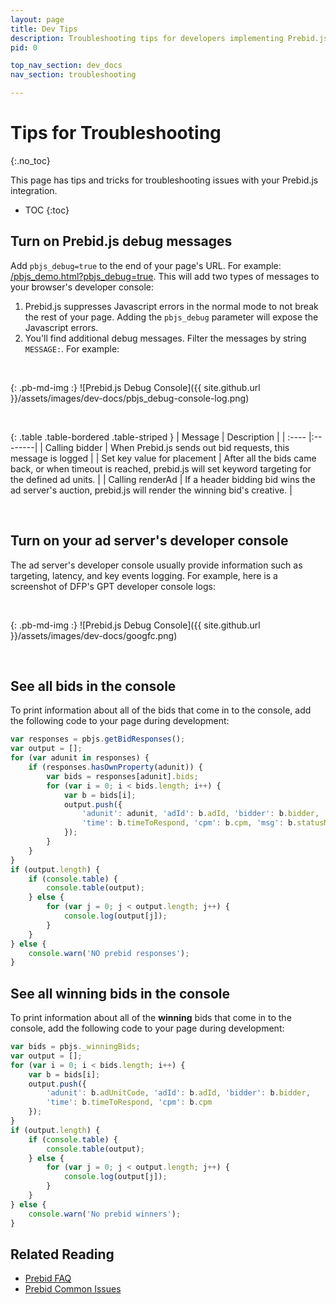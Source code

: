 ```yaml
---
layout: page
title: Dev Tips
description: Troubleshooting tips for developers implementing Prebid.js Header Bidding.
pid: 0

top_nav_section: dev_docs
nav_section: troubleshooting

---
```


<div class="bs-docs-section" markdown="1">

# Tips for Troubleshooting
{:.no_toc}

This page has tips and tricks for troubleshooting issues with your Prebid.js integration.

* TOC
{:toc}

## Turn on Prebid.js debug messages

Add `pbjs_debug=true` to the end of your page's URL. For example: <a href="{{ site.github.url }}/examples/pbjs_demo.html?pbjs_debug=true" class="btn btn-default btn-sm" target="_blank">/pbjs_demo.html?pbjs_debug=true</a>. This will add two types of messages to your browser's developer console:

1. Prebid.js suppresses Javascript errors in the normal mode to not break the rest of your page. Adding the `pbjs_debug` parameter will expose the Javascript errors.
2. You'll find additional debug messages. Filter the messages by string `MESSAGE:`. For example:

<br>

{: .pb-md-img :}
![Prebid.js Debug Console]({{ site.github.url }}/assets/images/dev-docs/pbjs_debug-console-log.png)

<br>

{: .table .table-bordered .table-striped }
| Message |  Description   |
| :----  |:--------|
| Calling bidder |  When Prebid.js sends out bid requests, this message is logged |
| Set key value for placement | After all the bids came back, or when timeout is reached, prebid.js will set keyword targeting for the defined ad units. |
| Calling renderAd | If a header bidding bid wins the ad server's auction, prebid.js will render the winning bid's creative. |

<br>

## Turn on your ad server's developer console

The ad server's developer console usually provide information such as targeting, latency, and key events logging. For example, here is a screenshot of DFP's GPT developer console logs:

<br>

{: .pb-md-img :}
![Prebid.js Debug Console]({{ site.github.url }}/assets/images/dev-docs/googfc.png)

<br>

## See all bids in the console

To print information about all of the bids that come in to the console, add the following code to your page during development:

```javascript
var responses = pbjs.getBidResponses();
var output = [];
for (var adunit in responses) {
    if (responses.hasOwnProperty(adunit)) {
        var bids = responses[adunit].bids;
        for (var i = 0; i < bids.length; i++) {
            var b = bids[i];
            output.push({
                'adunit': adunit, 'adId': b.adId, 'bidder': b.bidder,
                'time': b.timeToRespond, 'cpm': b.cpm, 'msg': b.statusMessage
            });
        }
    }
}
if (output.length) {
    if (console.table) {
        console.table(output);
    } else {
        for (var j = 0; j < output.length; j++) {
            console.log(output[j]);
        }
    }
} else {
    console.warn('NO prebid responses');
}
```

## See all winning bids in the console

To print information about all of the **winning** bids that come in to the console, add the following code to your page during development:

```javascript
var bids = pbjs._winningBids;
var output = [];
for (var i = 0; i < bids.length; i++) {
    var b = bids[i];
    output.push({
        'adunit': b.adUnitCode, 'adId': b.adId, 'bidder': b.bidder,
        'time': b.timeToRespond, 'cpm': b.cpm
    });
}
if (output.length) {
    if (console.table) {
        console.table(output);
    } else {
        for (var j = 0; j < output.length; j++) {
            console.log(output[j]);
        }
    }
} else {
    console.warn('No prebid winners');
}
```

## Related Reading

+ [Prebid FAQ]({{site.github.url}}/dev-docs/faq.html)
+ [Prebid Common Issues]({{site.github.url}}/dev-docs/common-issues.html)

</div>
